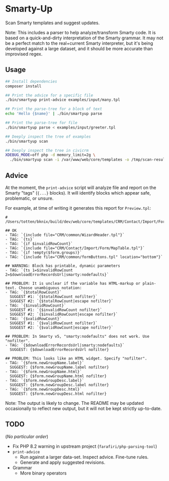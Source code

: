 # Smarty-Up

Scan Smarty templates and suggest updates.

Note: This includes a parser to help analyze/transform Smarty code.  It is based
on a quick-and-dirty interpretation of the Smarty grammar.  It may not be a
perfect match to the real+current Smarty interpreter, but it's being
developed against a large dataset, and it should be more accurate than
improvised regex.

## Usage

```bash
## Install dependencies
composer install

## Print the advice for a specific file
./bin/smartyup print-advice examples/input/many.tpl

## Print the parse-tree for a block of text
echo 'Hello {$name}' | ./bin/smartyup parse

## Print the parse-tree for file
./bin/smartyup parse < examples/input/greeter.tpl

## Deeply inspect the tree of examples
./bin/smartyup scan

## Deeply inspect the tree in civicrm
XDEBUG_MODE=off php -d memory_limit=2g \
  ./bin/smartyup scan -i /var/www/web/core/templates -o /tmp/scan-results
```

## Advice

At the moment, the `print-advice` script will analyze file and report on the
Smarty "tags" (`{...}` blocks).  It will identify blocks which appear safe,
problematic, or unsure.

For example, at time of writing it generates this report for `Preview.tpl`:

```
# /Users/totten/bknix/build/dev/web/core/templates/CRM/Contact/Import/Form/Preview.tpl

## OK
- TAG: `{include file="CRM/common/WizardHeader.tpl"}`
- TAG: `{ts}`
- TAG: `{if $invalidRowCount}`
- TAG: `{include file="CRM/Contact/Import/Form/MapTable.tpl"}`
- TAG: `{if !empty($form.groups)}`
- TAG: `{include file="CRM/common/formButtons.tpl" location="bottom"}`

## WARNING: Block has printable, dynamic parameters
- TAG: `{ts 1=$invalidRowCount 2=$downloadErrorRecordsUrl|smarty:nodefaults}`

## PROBLEM: It is unclear if the variable has HTML-markup or plain-text. Choose unambiguous notation:
- TAG: `{$totalRowCount}`
  SUGGEST #1: `{$totalRowCount nofilter}`
  SUGGEST #2: `{$totalRowCount|escape nofilter}`
- TAG: `{$invalidRowCount}`
  SUGGEST #1: `{$invalidRowCount nofilter}`
  SUGGEST #2: `{$invalidRowCount|escape nofilter}`
- TAG: `{$validRowCount}`
  SUGGEST #1: `{$validRowCount nofilter}`
  SUGGEST #2: `{$validRowCount|escape nofilter}`

## PROBLEM: In Smarty v5, "smarty:nodefaults" does not work. Use "nofilter".
- TAG: `{$downloadErrorRecordsUrl|smarty:nodefaults}`
  SUGGEST: {$downloadErrorRecordsUrl nofilter}

## PROBLEM: This looks like an HTML widget. Specify "nofilter".
- TAG: `{$form.newGroupName.label}`
  SUGGEST: {$form.newGroupName.label nofilter}
- TAG: `{$form.newGroupName.html}`
  SUGGEST: {$form.newGroupName.html nofilter}
- TAG: `{$form.newGroupDesc.label}`
  SUGGEST: {$form.newGroupDesc.label nofilter}
- TAG: `{$form.newGroupDesc.html}`
  SUGGEST: {$form.newGroupDesc.html nofilter}
```

Note: The output is likely to change. The README may be updated occasionally
to reflect new output, but it will not be kept strictly up-to-date.

## TODO

(*No particular order*)

* Fix PHP 8.2 warning in upstream project (`farafiri/php-parsing-tool`)
* `print-advice`
    * Run against a larger data-set. Inspect advice. Fine-tune rules.
    * Generate and apply suggested revisions.
* Grammar
    * More binary operators
